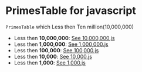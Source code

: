# PrimesTable for javascript

`PrimesTable` which Less then Ten million(10,000,000)

 - Less then **10,000,000**: [See 10,000,000.js](10,000,000.js)
 - Less then **1,000,000**: [See 1,000,000.js](1,000,000.js)
 - Less then **100,000**: [See 100,000.js](100,000.js)
 - Less then **10,000**: [See 10,000.js](10,000.js)
 - Less then **1,000**: [See 1,000.js](1,000.js)